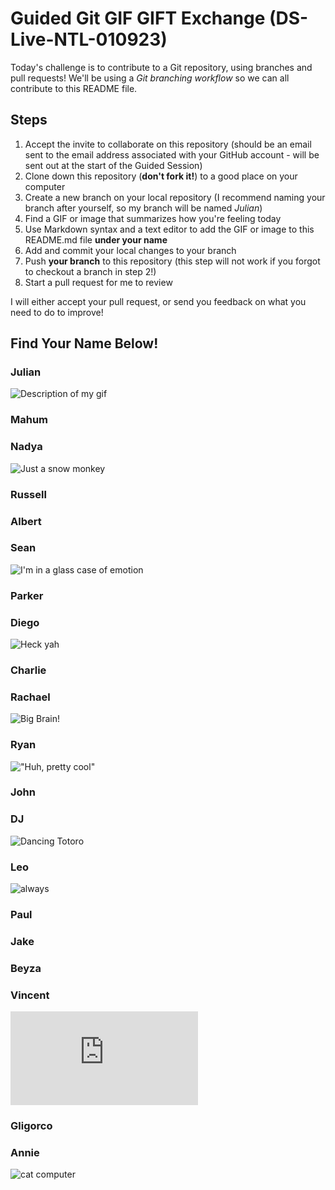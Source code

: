 # Guided Git GIF GIFT Exchange (DS-Live-NTL-010923)

Today's challenge is to contribute to a Git repository, using branches and pull requests! We'll be using a *Git branching workflow* so we can all contribute to this README file.

## Steps

1. Accept the invite to collaborate on this repository (should be an email sent to the email address associated with your GitHub account - will be sent out at the start of the Guided Session)
2. Clone down this repository (**don't fork it!**) to a good place on your computer
3. Create a new branch on your local repository (I recommend naming your branch after yourself, so my branch will be named _Julian_)
4. Find a GIF or image that summarizes how you're feeling today
5. Use Markdown syntax and a text editor to add the GIF or image to this README.md file **under your name**
6. Add and commit your local changes to your branch
7. Push **your branch** to this repository (this step will not work if you forgot to checkout a branch in step 2!)
8. Start a pull request for me to review

I will either accept your pull request, or send you feedback on what you need to do to improve!

## Find Your Name Below!

### Julian

![Description of my gif](https://media.giphy.com/media/J7KJ3R64Pv70I/giphy.gif)

### Mahum

### Nadya

![Just a snow monkey](https://media3.giphy.com/media/JUAL3wPvPPXEUbM2tx/giphy.gif)

### Russell

### Albert

### Sean

![I'm in a glass case of emotion](https://media.tenor.com/TvewqI9O5KEAAAAC/anchorman-upset.gif)

### Parker

### Diego
![Heck yah](https://media.giphy.com/media/CuuSHzuc0O166MRfjt/giphy.gif)

### Charlie

### Rachael

![Big Brain!](https://d3t3ozftmdmh3i.cloudfront.net/production/podcast_uploaded_nologo/2454513/2454513-1570719639731-bfdf3620a4e0d.jpg)

### Ryan

!["Huh, pretty cool"](https://media.giphy.com/media/XreQmk7ETCak0/giphy.gif)

### John

### DJ
![Dancing Totoro](https://media.tenor.com/REo804et_s0AAAAM/totoro.gif)

### Leo
![always](https://media.giphy.com/media/gABPLV4lJ5wsM/giphy.gif)
### Paul

### Jake

### Beyza

### Vincent
![YAY!!](https://gifdb.com/gif/happy-dance-emoji-stick-a5bd2ruy5cc43ijt.html)


### Gligorco

### Annie

![cat computer](https://giphy.com/explore/cat-and-computer)
